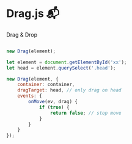 
# Drag.js 📬

Drag & Drop



```javascript

new Drag(element);

```
```javascript
let element = document.getElementById('xx');
let head = element.querySelect('.head');

new Drag(element, {
    container: container,
    dragTarget: head, // only drag on head
    events: {
        onMove(ev, drag) {
            if (true) {
                return false; // stop move
            }
        }
    }
});
```
